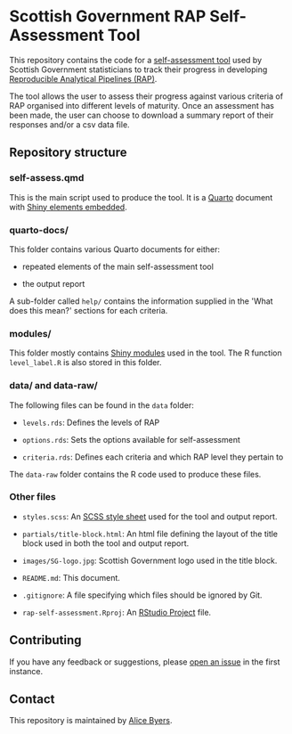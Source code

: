 # Scottish Government RAP Self-Assessment Tool

This repository contains the code for a [self-assessment tool](https://scotland.shinyapps.io/sg-rap-self-assessment/) used by Scottish Government statisticians to track their progress in developing [Reproducible Analytical Pipelines (RAP)](https://analysisfunction.civilservice.gov.uk/support/reproducible-analytical-pipelines/).

The tool allows the user to assess their progress against various criteria of RAP organised into different levels of maturity. Once an assessment has been made, the user can choose to download a summary report of their responses and/or a csv data file.


## Repository structure

### self-assess.qmd

This is the main script used to produce the tool. It is a [Quarto](https://quarto.org/) document with [Shiny elements embedded](https://quarto.org/docs/interactive/shiny/).


### quarto-docs/

This folder contains various Quarto documents for either:

* repeated elements of the main self-assessment tool

* the output report

A sub-folder called `help/` contains the information supplied in the 'What does this mean?' sections for each criteria.


### modules/

This folder mostly contains [Shiny modules](https://shiny.posit.co/r/articles/improve/modules/) used in the tool. The R function `level_label.R` is also stored in this folder. 


### data/ and data-raw/

The following files can be found in the `data` folder:

* `levels.rds`: Defines the levels of RAP

* `options.rds`: Sets the options available for self-assessment

* `criteria.rds`: Defines each criteria and which RAP level they pertain to

The `data-raw` folder contains the R code used to produce these files.


### Other files

* `styles.scss`: An [SCSS style sheet](https://sass-lang.com/documentation/syntax/#scss) used for the tool and output report.

* `partials/title-block.html`: An html file defining the layout of the title block used in both the tool and output report.

* `images/SG-logo.jpg`: Scottish Government logo used in the title block.

* `README.md`: This document.

* `.gitignore`: A file specifying which files should be ignored by Git.

* `rap-self-assessment.Rproj`: An [RStudio Project](https://support.posit.co/hc/en-us/articles/200526207-Using-RStudio-Projects) file.


## Contributing

If you have any feedback or suggestions, please [open an issue](https://github.com/ScotGovAnalysis/rap-self-assessment/issues) in the first instance.


## Contact

This repository is maintained by [Alice Byers](mailto:alice.byers@gov.scot).
